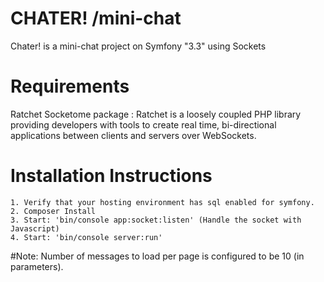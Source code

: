 # CHATER! /mini-chat
 Chater! is a mini-chat project on Symfony "3.3" using Sockets 
 
# Requirements

  Ratchet Socketome package : Ratchet is a loosely coupled PHP library
providing developers with tools to create real time, bi-directional
applications between clients and servers over WebSockets.

# Installation Instructions

    1. Verify that your hosting environment has sql enabled for symfony.
    2. Composer Install
    3. Start: 'bin/console app:socket:listen' (Handle the socket with Javascript)
    4. Start: 'bin/console server:run'
   
#Note: 
   Number of messages to load per page is configured to be 10 (in parameters).
